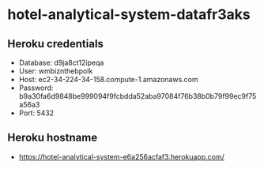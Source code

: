 # hotel-analytical-system-datafr3aks

## Heroku credentials

* Database: d9ja8ct12ipeqa
* User: wmbiznthebpolk
* Host: ec2-34-224-34-158.compute-1.amazonaws.com
* Password: b9a30fa6d9848be999094f9fcbdda52aba97084f76b38b0b79f99ec9f75a56a3
* Port: 5432

## Heroku hostname
* https://hotel-analytical-system-e6a256acfaf3.herokuapp.com/

